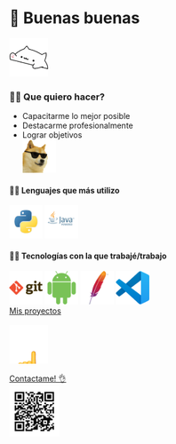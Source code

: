 <h1> 🤙 Buenas buenas  </h1>
<img height="70" width="70" margin= "10px" src="https://github.com/Denver-Devs/emojis/blob/master/the_goods/bongo-cat.gif" />
<h3>🧑‍🎓  Que quiero hacer?</h3>
<ul>
  <li>Capacitarme lo mejor posible</li>
  <li>Destacarme profesionalmente</li>
  <li>Lograr objetivos</li>
  <img height="60" width="60" src="https://github.com/Denver-Devs/emojis/blob/master/the_goods/cool-doge.gif"/>
</ul>
<h4>👨‍💻 Lenguajes que más utilizo </h4>

<div display="inline">
    <img height="60" width="60" margin= "10px" src="https://raw.githubusercontent.com/github/explore/80688e429a7d4ef2fca1e82350fe8e3517d3494d/topics/python/python.png" />
    <img height="60" width="60" src="https://raw.githubusercontent.com/github/explore/80688e429a7d4ef2fca1e82350fe8e3517d3494d/topics/java/java.png"/>
</div>
<h4>🧑‍💻 Tecnologías con la que trabajé/trabajo</h4>
<div display="inline">
    <img height="60" width="60" margin= "5px" src="https://raw.githubusercontent.com/github/explore/80688e429a7d4ef2fca1e82350fe8e3517d3494d/topics/git/git.png"/>
    <img height="60" width="60" margin= "10px" src="https://raw.githubusercontent.com/github/explore/80688e429a7d4ef2fca1e82350fe8e3517d3494d/topics/android/android.png"/>
    <img height="60" width="60" margin= "10px" src="https://raw.githubusercontent.com/github/explore/80688e429a7d4ef2fca1e82350fe8e3517d3494d/topics/maven/maven.png"/>
    <img height="60" width="60" margin= "10px" src="https://raw.githubusercontent.com/github/explore/80688e429a7d4ef2fca1e82350fe8e3517d3494d/topics/visual-studio-code/visual-studio-code.png"/>
  
</div>
<a href="https://github.com/alejovillores?tab=repositories">Mis proyectos</a><br>
<br>
<div display="inline"> </div>
<img height="70" width="70" margin= "10px" src="https://github.com/Denver-Devs/emojis/blob/master/the_goods/pointbounce.gif" />

<a href="mailto: alejovillores@gmail.com" >Contactame! 👌</a>
<br>
<img  height="90" width="90" src="https://raw.githubusercontent.com/alejovillores/alejovillores/master/qr.png">

